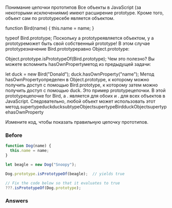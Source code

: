 Понимание цепочки прототипов
Все объекты в JavaScript (за некоторыми исключениями) имеют расширение prototype. Кроме того, объект сам по prototypeсебе является объектом.

function Bird(name) {
  this.name = name;
}

typeof Bird.prototype;
Поскольку a prototypeявляется объектом, у a prototypeможет быть свой собственный prototype! В этом случае prototypeзначение Bird.prototypeравно Object.prototype:

Object.prototype.isPrototypeOf(Bird.prototype);
Чем это полезно? Вы можете вспомнить hasOwnPropertyметод из предыдущей задачи:

let duck = new Bird("Donald");
duck.hasOwnProperty("name");
Метод hasOwnPropertyопределен в Object.prototype, к которому можно получить доступ с помощью Bird.prototype, к которому затем можно получить доступ с помощью duck. Это пример prototypeцепочки. В этой prototypeцепочке for Bird, а . является для обоих и . для всех объектов в JavaScript. Следовательно, любой объект может использовать этот метод.supertypeduckducksubtypeObjectsupertypeBirdduckObjectsupertypehasOwnProperty

Измените код, чтобы показать правильную цепочку прототипов.

### Before
```javascript
function Dog(name) {
  this.name = name;
}

let beagle = new Dog("Snoopy");

Dog.prototype.isPrototypeOf(beagle);  // yields true

// Fix the code below so that it evaluates to true
???.isPrototypeOf(Dog.prototype);
```
### Answers
```javascript

```
